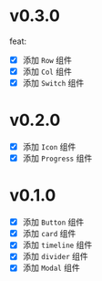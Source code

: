 # v0.3.0

feat:

-   [x] 添加 `Row` 组件
-   [x] 添加 `Col` 组件
-   [x] 添加 `Switch` 组件

# v0.2.0

-   [x] 添加 `Icon` 组件
-   [x] 添加 `Progress` 组件

# v0.1.0

-   [x] 添加 `Button` 组件
-   [x] 添加 `card` 组件
-   [x] 添加 `timeline` 组件
-   [x] 添加 `divider` 组件
-   [x] 添加 `Modal` 组件
